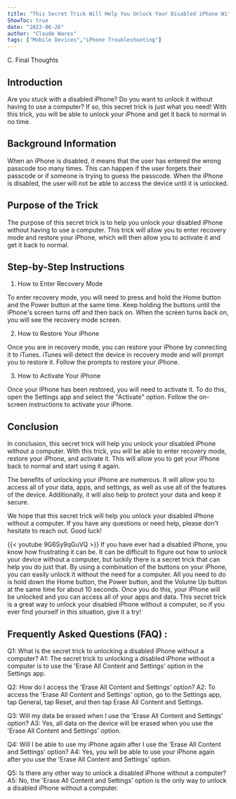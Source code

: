 ```yaml
---
title: "This Secret Trick Will Help You Unlock Your Disabled iPhone Without a Computer!"
ShowToc: true 
date: "2023-06-26"
author: "Claude Wares" 
tags: ["Mobile Devices","iPhone Troubleshooting"]
---
```

C. Final Thoughts

## Introduction

Are you stuck with a disabled iPhone? Do you want to unlock it without having to use a computer? If so, this secret trick is just what you need! With this trick, you will be able to unlock your iPhone and get it back to normal in no time. 

## Background Information

When an iPhone is disabled, it means that the user has entered the wrong passcode too many times. This can happen if the user forgets their passcode or if someone is trying to guess the passcode. When the iPhone is disabled, the user will not be able to access the device until it is unlocked.

## Purpose of the Trick

The purpose of this secret trick is to help you unlock your disabled iPhone without having to use a computer. This trick will allow you to enter recovery mode and restore your iPhone, which will then allow you to activate it and get it back to normal. 

## Step-by-Step Instructions

1. How to Enter Recovery Mode 

To enter recovery mode, you will need to press and hold the Home button and the Power button at the same time. Keep holding the buttons until the iPhone's screen turns off and then back on. When the screen turns back on, you will see the recovery mode screen.

2. How to Restore Your iPhone 

Once you are in recovery mode, you can restore your iPhone by connecting it to iTunes. iTunes will detect the device in recovery mode and will prompt you to restore it. Follow the prompts to restore your iPhone. 

3. How to Activate Your iPhone 

Once your iPhone has been restored, you will need to activate it. To do this, open the Settings app and select the "Activate" option. Follow the on-screen instructions to activate your iPhone. 

## Conclusion

In conclusion, this secret trick will help you unlock your disabled iPhone without a computer. With this trick, you will be able to enter recovery mode, restore your iPhone, and activate it. This will allow you to get your iPhone back to normal and start using it again. 

The benefits of unlocking your iPhone are numerous. It will allow you to access all of your data, apps, and settings, as well as use all of the features of the device. Additionally, it will also help to protect your data and keep it secure. 

We hope that this secret trick will help you unlock your disabled iPhone without a computer. If you have any questions or need help, please don't hesitate to reach out. Good luck!

{{< youtube 9G6Sy9qGuVQ >}} 
If you have ever had a disabled iPhone, you know how frustrating it can be. It can be difficult to figure out how to unlock your device without a computer, but luckily there is a secret trick that can help you do just that. By using a combination of the buttons on your iPhone, you can easily unlock it without the need for a computer. All you need to do is hold down the Home button, the Power button, and the Volume Up button at the same time for about 10 seconds. Once you do this, your iPhone will be unlocked and you can access all of your apps and data. This secret trick is a great way to unlock your disabled iPhone without a computer, so if you ever find yourself in this situation, give it a try!

## Frequently Asked Questions (FAQ) :
Q1: What is the secret trick to unlocking a disabled iPhone without a computer?
A1: The secret trick to unlocking a disabled iPhone without a computer is to use the 'Erase All Content and Settings' option in the Settings app.

Q2: How do I access the 'Erase All Content and Settings' option?
A2: To access the 'Erase All Content and Settings' option, go to the Settings app, tap General, tap Reset, and then tap Erase All Content and Settings.

Q3: Will my data be erased when I use the 'Erase All Content and Settings' option?
A3: Yes, all data on the device will be erased when you use the 'Erase All Content and Settings' option.

Q4: Will I be able to use my iPhone again after I use the 'Erase All Content and Settings' option?
A4: Yes, you will be able to use your iPhone again after you use the 'Erase All Content and Settings' option.

Q5: Is there any other way to unlock a disabled iPhone without a computer?
A5: No, the 'Erase All Content and Settings' option is the only way to unlock a disabled iPhone without a computer.


